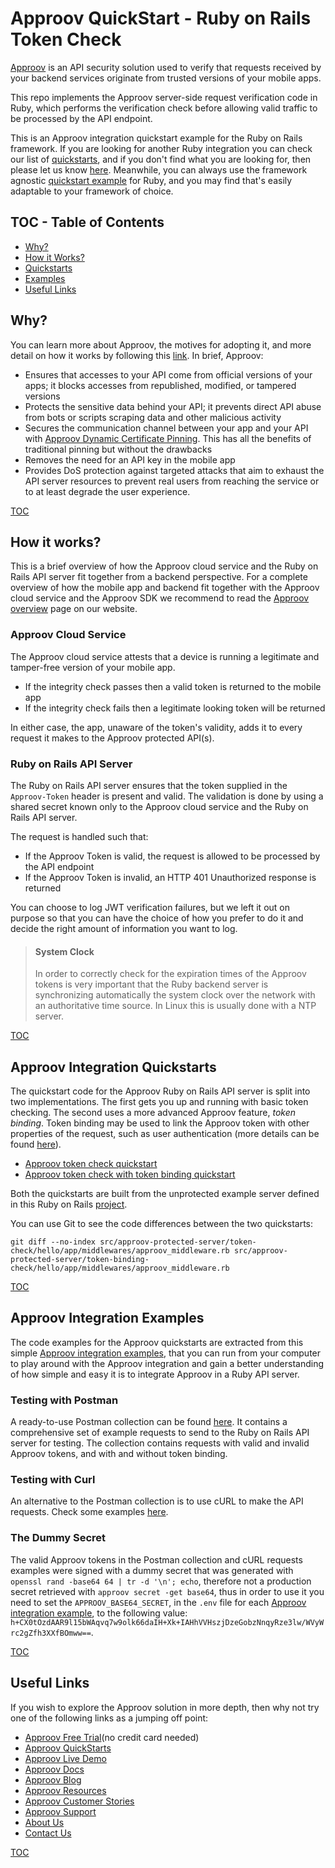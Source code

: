 # Approov QuickStart - Ruby on Rails Token Check

[Approov](https://approov.io) is an API security solution used to verify that requests received by your backend services originate from trusted versions of your mobile apps.

This repo implements the Approov server-side request verification code in Ruby, which performs the verification check before allowing valid traffic to be processed by the API endpoint.

This is an Approov integration quickstart example for the Ruby on Rails framework. If you are looking for another Ruby integration you can check our list of [quickstarts](https://approov.io/docs/latest/approov-integration-examples/backend-api/), and if you don't find what you are looking for, then please let us know [here](https://approov.io/contact). Meanwhile, you can always use the framework agnostic [quickstart example](https://github.com/approov/quickstart-ruby-token-check) for Ruby, and you may find that's easily adaptable to your framework of choice.


## TOC - Table of Contents

* [Why?](#why)
* [How it Works?](#how-it-works)
* [Quickstarts](#approov-integration-quickstarts)
* [Examples](#approov-integration-examples)
* [Useful Links](#useful-links)


## Why?

You can learn more about Approov, the motives for adopting it, and more detail on how it works by following this [link](https://approov.io/product). In brief, Approov:

* Ensures that accesses to your API come from official versions of your apps; it blocks accesses from republished, modified, or tampered versions
* Protects the sensitive data behind your API; it prevents direct API abuse from bots or scripts scraping data and other malicious activity
* Secures the communication channel between your app and your API with [Approov Dynamic Certificate Pinning](https://approov.io/docs/latest/approov-usage-documentation/#approov-dynamic-pinning). This has all the benefits of traditional pinning but without the drawbacks
* Removes the need for an API key in the mobile app
* Provides DoS protection against targeted attacks that aim to exhaust the API server resources to prevent real users from reaching the service or to at least degrade the user experience.

[TOC](#toc---table-of-contents)


## How it works?

This is a brief overview of how the Approov cloud service and the Ruby on Rails API server fit together from a backend perspective. For a complete overview of how the mobile app and backend fit together with the Approov cloud service and the Approov SDK we recommend to read the [Approov overview](https://approov.io/product) page on our website.

### Approov Cloud Service

The Approov cloud service attests that a device is running a legitimate and tamper-free version of your mobile app.

* If the integrity check passes then a valid token is returned to the mobile app
* If the integrity check fails then a legitimate looking token will be returned

In either case, the app, unaware of the token's validity, adds it to every request it makes to the Approov protected API(s).

### Ruby on Rails API Server

The Ruby on Rails API server ensures that the token supplied in the `Approov-Token` header is present and valid. The validation is done by using a shared secret known only to the Approov cloud service and the Ruby on Rails API server.

The request is handled such that:

* If the Approov Token is valid, the request is allowed to be processed by the API endpoint
* If the Approov Token is invalid, an HTTP 401 Unauthorized response is returned

You can choose to log JWT verification failures, but we left it out on purpose so that you can have the choice of how you prefer to do it and decide the right amount of information you want to log.

>#### System Clock
>
>In order to correctly check for the expiration times of the Approov tokens is very important that the Ruby backend server is synchronizing automatically the system clock over the network with an authoritative time source. In Linux this is usually done with a NTP server.

[TOC](#toc---table-of-contents)


## Approov Integration Quickstarts

The quickstart code for the Approov Ruby on Rails API server is split into two implementations. The first gets you up and running with basic token checking. The second uses a more advanced Approov feature, _token binding_. Token binding may be used to link the Approov token with other properties of the request, such as user authentication (more details can be found [here](https://approov.io/docs/latest/approov-usage-documentation/#token-binding)).
* [Approov token check quickstart](/docs/APPROOV_TOKEN_QUICKSTART.md)
* [Approov token check with token binding quickstart](/docs/APPROOV_TOKEN_BINDING_QUICKSTART.md)

Both the quickstarts are built from the unprotected example server defined in this Ruby on Rails [project](/src/unprotected-server/).

You can use Git to see the code differences between the two quickstarts:

```
git diff --no-index src/approov-protected-server/token-check/hello/app/middlewares/approov_middleware.rb src/approov-protected-server/token-binding-check/hello/app/middlewares/approov_middleware.rb
```

[TOC](#toc---table-of-contents)


## Approov Integration Examples

The code examples for the Approov quickstarts are extracted from this simple [Approov integration examples](/src/approov-protected-server), that you can run from your computer to play around with the Approov integration and gain a better understanding of how simple and easy it is to integrate Approov in a Ruby API server.

### Testing with Postman

A ready-to-use Postman collection can be found [here](https://raw.githubusercontent.com/approov/postman-collections/master/quickstarts/hello-world/hello-world.postman_collection.json). It contains a comprehensive set of example requests to send to the Ruby on Rails API server for testing. The collection contains requests with valid and invalid Approov tokens, and with and without token binding.

### Testing with Curl

An alternative to the Postman collection is to use cURL to make the API requests. Check some examples [here](https://github.com/approov/postman-collections/blob/master/quickstarts/hello-world/hello-world.postman_curl_requests_examples.md).

### The Dummy Secret

The valid Approov tokens in the Postman collection and cURL requests examples were signed with a dummy secret that was generated with `openssl rand -base64 64 | tr -d '\n'; echo`, therefore not a production secret retrieved with `approov secret -get base64`, thus in order to use it you need to set the `APPROOV_BASE64_SECRET`, in the `.env` file for each [Approov integration example](/src/approov-protected-server), to the following value: `h+CX0tOzdAAR9l15bWAqvq7w9olk66daIH+Xk+IAHhVVHszjDzeGobzNnqyRze3lw/WVyWrc2gZfh3XXfBOmww==`.

[TOC](#toc---table-of-contents)


## Useful Links

If you wish to explore the Approov solution in more depth, then why not try one of the following links as a jumping off point:

* [Approov Free Trial](https://approov.io/signup)(no credit card needed)
* [Approov QuickStarts](https://approov.io/docs/latest/approov-integration-examples/)
* [Approov Live Demo](https://approov.io/product/demo)
* [Approov Docs](https://approov.io/docs)
* [Approov Blog](https://blog.approov.io)
* [Approov Resources](https://approov.io/resource/)
* [Approov Customer Stories](https://approov.io/customer)
* [Approov Support](https://approov.zendesk.com/hc/en-gb/requests/new)
* [About Us](https://approov.io/company)
* [Contact Us](https://approov.io/contact)

[TOC](#toc---table-of-contents)
